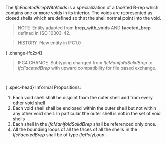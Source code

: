 ﻿The _IfcFacetedBrepWithVoids_ is a specialization of a faceted B-rep which contains one or more voids in its interior. The voids are represented as closed shells which are defined so that the shell normal point into the void.

> NOTE&nbsp; Entity adapted from **brep_with_voids** AND **faceted_brep** defined in ISO 10303-42.

> HISTORY&nbsp; New entity in IFC1.0

{ .change-ifc2x4}
> IFC4 CHANGE&nbsp; Subtyping changed from _IfcManifoldSolidBrep_ to _IfcFacetedBrep_ with upward compatibility for file based exchange.

&nbsp;

{ .spec-head}
Informal Propositions:

1. Each void shell shall be disjoint from the outer shell and from every other void shell 
2. Each void shell shall be enclosed within the outer shell but not within any other void shell. In particular the outer shell is not in the set of void shells 
3. Each shell in the _IfcManifoldSolidBrep_ shall be referenced only once. 
4. All the bounding loops of all the faces of all the shells in the _IfcFacetedBrep_ shall be of type _IfcPolyLoop_.
